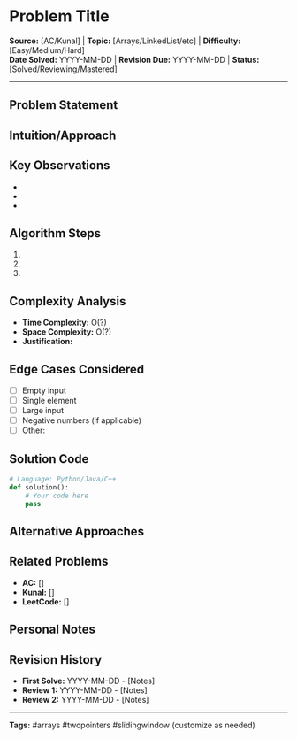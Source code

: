 # Problem Title

**Source:** [AC/Kunal] | **Topic:** [Arrays/LinkedList/etc] | **Difficulty:** [Easy/Medium/Hard]  
**Date Solved:** YYYY-MM-DD | **Revision Due:** YYYY-MM-DD | **Status:** [Solved/Reviewing/Mastered]

---

## Problem Statement
<!-- Brief, clear description of the problem -->


## Intuition/Approach
<!-- Your thought process and strategy -->


## Key Observations
<!-- Important insights or patterns noticed -->
- 
- 
- 

## Algorithm Steps
<!-- Step-by-step breakdown of your solution -->
1. 
2. 
3. 

## Complexity Analysis
- **Time Complexity:** O(?)
- **Space Complexity:** O(?)
- **Justification:** 

## Edge Cases Considered
<!-- Special cases and how they're handled -->
- [ ] Empty input
- [ ] Single element
- [ ] Large input
- [ ] Negative numbers (if applicable)
- [ ] Other: 

## Solution Code

```python
# Language: Python/Java/C++
def solution():
    # Your code here
    pass
```

## Alternative Approaches
<!-- Other ways to solve this problem -->


## Related Problems
<!-- Links to similar problems -->
- **AC:** []
- **Kunal:** []
- **LeetCode:** []

## Personal Notes
<!-- Any additional thoughts, mistakes made, or insights -->


## Revision History
<!-- Track your review sessions -->
- **First Solve:** YYYY-MM-DD - [Notes]
- **Review 1:** YYYY-MM-DD - [Notes]
- **Review 2:** YYYY-MM-DD - [Notes]

---
**Tags:** #arrays #twopointers #slidingwindow (customize as needed) 
